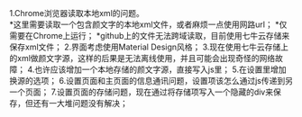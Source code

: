 ﻿1.Chrome浏览器读取本地xml的问题。   
*这里需要读取一个包含颜文字的本地xml文件，或者麻烦一点使用网路url；
*仅需要在Chrome上运行；
*github上的文件无法跨域读取，目前使用七牛云存储来保存xml文件；
2.界面考虑使用Material Design风格；
3.现在使用七牛云存储上的xml做颜文字源，这样的后果是无法离线使用，并且可能会出现奇怪的网络故障；
4.也许应该增加一个本地存储的颜文字源，直接写入js里；
5.在设置里增加换源的选项；
6.设置页面和主页面的信息通讯问题，设置项该怎么通过js传递到另一个页面；
7.设置页面的存储问题，现在通过将存储项写入一个隐藏的div来保存，但还有一大堆问题没有解决；
